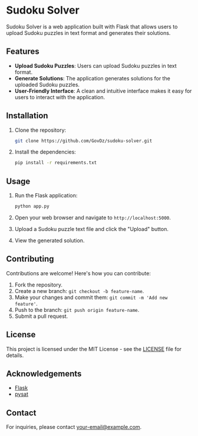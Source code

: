 # Sudoku Solver

Sudoku Solver is a web application built with Flask that allows users to upload Sudoku puzzles in text format and generates their solutions.

## Features

- **Upload Sudoku Puzzles**: Users can upload Sudoku puzzles in text format.
- **Generate Solutions**: The application generates solutions for the uploaded Sudoku puzzles.
- **User-Friendly Interface**: A clean and intuitive interface makes it easy for users to interact with the application.

## Installation

1. Clone the repository:

    ```bash
    git clone https://github.com/GovDz/sudoku-solver.git
    ```

2. Install the dependencies:

    ```bash
    pip install -r requirements.txt
    ```

## Usage

1. Run the Flask application:

    ```bash
    python app.py
    ```

2. Open your web browser and navigate to `http://localhost:5000`.

3. Upload a Sudoku puzzle text file and click the "Upload" button.

4. View the generated solution.

## Contributing

Contributions are welcome! Here's how you can contribute:

1. Fork the repository.
2. Create a new branch: `git checkout -b feature-name`.
3. Make your changes and commit them: `git commit -m 'Add new feature'`.
4. Push to the branch: `git push origin feature-name`.
5. Submit a pull request.

## License

This project is licensed under the MIT License - see the [LICENSE](LICENSE) file for details.

## Acknowledgements

- [Flask](https://flask.palletsprojects.com/)
- [pysat](https://pysathq.github.io/)

## Contact

For inquiries, please contact [your-email@example.com](mailto:your-email@example.com).
